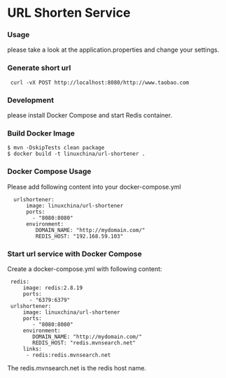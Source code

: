 URL Shorten Service
========================================

### Usage 
please take a look at the application.properties and change your settings.

### Generate short url

     curl -vX POST http://localhost:8080/http://www.taobao.com

### Development
please install Docker Compose and start Redis container.

### Build Docker Image

    $ mvn -DskipTests clean package
    $ docker build -t linuxchina/url-shortener . 

### Docker Compose Usage
Please add following content into your docker-compose.yml

      urlshortener:
          image: linuxchina/url-shortener
          ports:
            - "8080:8080"
          environment:
             DOMAIN_NAME: "http://mydomain.com/"
             REDIS_HOST: "192.168.59.103"

### Start url service with Docker Compose
Create a docker-compose.yml with following content: 

     redis:
         image: redis:2.8.19
         ports:
           - "6379:6379"
     urlshortener:
         image: linuxchina/url-shortener
         ports:
            - "8080:8080"
         environment:
            DOMAIN_NAME: "http://mydomain.com/"
            REDIS_HOST: "redis.mvnsearch.net"
         links:
          - redis:redis.mvnsearch.net

The redis.mvnsearch.net is the redis host name.